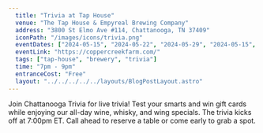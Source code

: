 ```yaml
---
  title: "Trivia at Tap House"
  venue: "The Tap House & Empyreal Brewing Company"
  address: "3800 St Elmo Ave #114, Chattanooga, TN 37409"
  iconPath: "/images/icons/trivia.png"
  eventDates: ["2024-05-15", "2024-05-22", "2024-05-29", "2024-05-15", "2024-06-05", "2024-06-12", "2024-06-19", "2024-06-26", "2024-07-03", "2024-07-10", "2024-07-17", "2024-07-24"]
  eventLink: "https://coppercreekfarm.com/"
  tags: ["tap-house", "brewery", "trivia"]
  time: "7pm - 9pm"
  entranceCost: "Free"
  layout: "../../../../../layouts/BlogPostLayout.astro"
---
```


Join Chattanooga Trivia for live trivia! Test your smarts and win gift cards while enjoying our all-day wine, whisky, and wing specials. The trivia kicks off at 7:00pm ET. Call ahead to reserve a table or come early to grab a spot.
